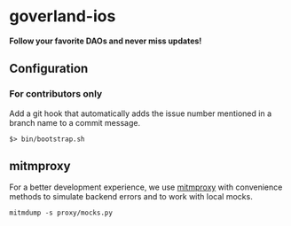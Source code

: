 # goverland-ios

**Follow your favorite DAOs and never miss updates!**

## Configuration

### For contributors only
Add a git hook that automatically adds the issue number mentioned in a branch name to a commit message.
```
$> bin/bootstrap.sh
```

## mitmproxy
For a better development experience, we use [mitmproxy](https://mitmproxy.org/) with convenience methods to simulate backend errors and to work with local mocks.

```
mitmdump -s proxy/mocks.py
```

